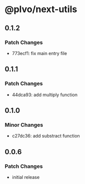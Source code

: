 # @plvo/next-utils

## 0.1.2

### Patch Changes

- 773ecf1: fix main entry file

## 0.1.1

### Patch Changes

- 44dca93: add multiply function

## 0.1.0

### Minor Changes

- c27dc36: add substract function

## 0.0.6

### Patch Changes

- initial release
